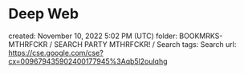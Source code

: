 # Deep Web

created: November 10, 2022 5:02 PM (UTC)
folder: BOOKMRKS-MTHRFCKR / SEARCH PARTY MTHRFCKR! / Search
tags: Search
url: https://cse.google.com/cse?cx=009679435902400177945%3Aqb5l2oulqhg